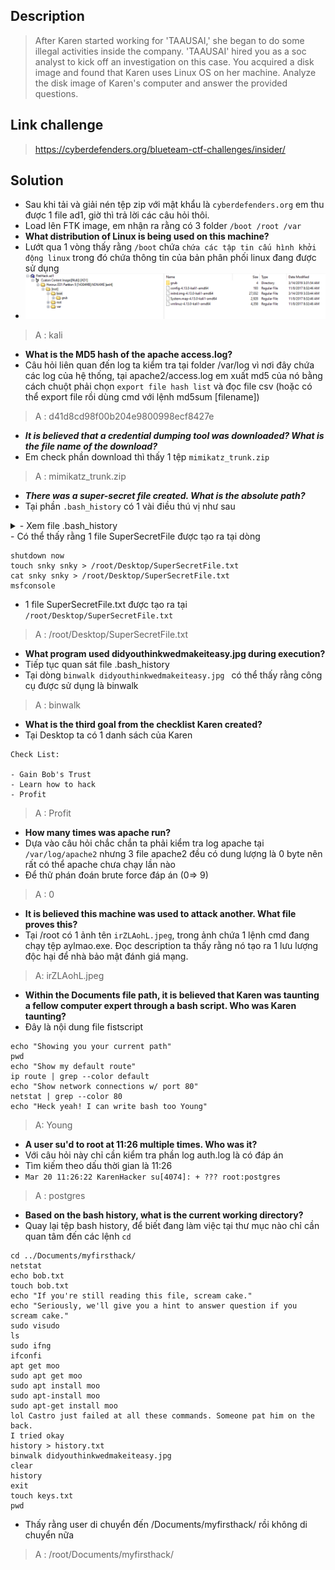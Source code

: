 ## Description 
> After Karen started working for 'TAAUSAI,' she began to do some illegal activities inside the company. 'TAAUSAI' hired you as a soc analyst to kick off an investigation on this case.
You acquired a disk image and found that Karen uses Linux OS on her machine. Analyze the disk image of Karen's computer and answer the provided questions.
## Link challenge 
> https://cyberdefenders.org/blueteam-ctf-challenges/insider/
## Solution 
- Sau khi tải và giải nén tệp zip với mật khẩu là `cyberdefenders.org` em thu được 1 file ad1, giờ thì trả lời các câu hỏi thôi.
- Load lên FTK image, em nhận ra rằng có 3 folder `/boot /root /var`
- **What distribution of Linux is being used on this machine?**
- Lướt qua 1 vòng thấy rằng `/boot` chứa `chứa các tập tin cấu hình khởi động linux` trong đó chứa thông tin của bản phân phối linux đang được sử dụng 
- ![image](image/4.PNG)
> A : kali

- **What is the MD5 hash of the apache access.log?**
- Câu hỏi liên quan đến log ta kiểm tra tại folder /var/log vì nơi đây chứa các log của hệ thống, tại apache2/access.log em xuất md5 của nó bằng cách chuột phải chọn `export file hash list` và đọc file csv (hoặc có thể export file rồi dùng cmd với lệnh md5sum [filename])
> A : d41d8cd98f00b204e9800998ecf8427e

- ***It is believed that a credential dumping tool was downloaded? What is the file name of the download?***
- Em check phần download thì thấy 1 tệp `mimikatz_trunk.zip`
> A : mimikatz_trunk.zip

- ***There was a super-secret file created. What is the absolute path?***
- Tại phần `.bash_history` có 1 vài điều thú vị như sau 
<details>
<summary>
- Xem file .bash_history
</summary>

```
msfconsole
systemctl status postgresql
systemctl enable postgresql
systemctl start postgresql
msfconsole
msfdb init
msfconsole
shutdown now
touch snky snky > /root/Desktop/SuperSecretFile.txt
cat snky snky > /root/Desktop/SuperSecretFile.txt 
msfconsole 
clear
history
clear
history
whoami
hack
do hack
do hack please
i am a hacker
how to hack
pwd
ls
ls -la
touch delete-me.txt
rm delete-me.txt 
ls
cd Documents/
mkdir myfirsthack
cd myfirsthack/
touch hellworld.sh
vim hellworld.sh 
chmod +x hellworld.sh 
./hellworld.sh 
touch firstscript
vim firstscript 
chmod +x firstscript 
./firstscript 
vim firstscript 
cp firstscript firstscript_fixed
ls
vim firstscript
vim firstscript_fixed 
./firstscript_fixed 
flag<this is a flag>
ifconfig
cd ..
cd..
cd ..
cd /var/log/
ls
cd ..
cd ~
ls
pwf
pwd
top
wall -h
wall yolo
ls
pwd
cd ..
ls
cd home/
ls
cd /root
ls
cd ../root
cd ../root/Documents/myfirsthack/../../Desktop/
sl
ls
cd ../Documents/myfirsthack/
netstat
echo bob.txt
touch bob.txt 
echo "If you're still reading this file, scream cake."
echo "Seriously, we'll give you a hint to answer question if you scream cake."
sudo visudo
ls
sudo ifng
ifconfi
apt get moo
sudo apt get moo
sudo apt install moo
sudo apt-install moo
sudo apt-get install moo
lol Castro just failed at all these commands. Someone pat him on the back. 
I tried okay
history > history.txt
binwalk didyouthinkwedmakeiteasy.jpg 
clear
history
exit
touch keys.txt
pwd

```
</details>
- Có thể thấy rằng 1 file SuperSecretFile được tạo ra tại dòng 

```
shutdown now
touch snky snky > /root/Desktop/SuperSecretFile.txt
cat snky snky > /root/Desktop/SuperSecretFile.txt 
msfconsole 
```
- 1 file SuperSecretFile.txt được tạo ra tại `/root/Desktop/SuperSecretFile.txt`
> A : /root/Desktop/SuperSecretFile.txt

- **What program used didyouthinkwedmakeiteasy.jpg during execution?**
- Tiếp tục quan sát file .bash_history
- Tại dòng `binwalk didyouthinkwedmakeiteasy.jpg ` có thể thấy rằng công cụ được sử dụng là binwalk
> A : binwalk

- **What is the third goal from the checklist Karen created?**
- Tại Desktop ta có 1 danh sách của Karen

```
Check List:

- Gain Bob's Trust
- Learn how to hack
- Profit

```
> A : Profit

- **How many times was apache run?**
- Dựa vào câu hỏi chắc chắn ta phải kiểm tra log apache tại `/var/log/apache2` nhưng 3 file apache2 đều có dung lượng là 0 byte nên rất có thể apache chưa chạy lần nào 
- Để thử phán đoán brute force đáp án (0=> 9)
> A : 0

- **It is believed this machine was used to attack another. What file proves this?**
- Tại /root có 1 ảnh tên `irZLAohL.jpeg`, trong ảnh chứa 1 lệnh cmd đang chạy tệp aylmao.exe. Đọc description ta thấy rằng nó tạo ra 1 lưu lượng độc hại để nhà bảo mật đánh giá mạng.
> A: irZLAohL.jpeg

- **Within the Documents file path, it is believed that Karen was taunting a fellow computer expert through a bash script. Who was Karen taunting?**
- Đây là nội dung file fistscript 
```
echo "Showing you your current path"
pwd
echo "Show my default route"
ip route | grep --color default
echo "Show network connections w/ port 80"
netstat | grep --color 80
echo "Heck yeah! I can write bash too Young"
```
> A: Young

- **A user su'd to root at 11:26 multiple times. Who was it?**
- Với câu hỏi này chỉ cần kiểm tra phần log auth.log là có đáp án 
- Tìm kiếm theo dấu thời gian là 11:26
- `Mar 20 11:26:22 KarenHacker su[4074]: + ??? root:postgres`
> A : postgres




- **Based on the bash history, what is the current working directory?**
- Quay lại tệp bash history, để biết đang làm việc tại thư mục nào chỉ cần quan tâm đến các lệnh `cd`

```
cd ../Documents/myfirsthack/
netstat
echo bob.txt
touch bob.txt 
echo "If you're still reading this file, scream cake."
echo "Seriously, we'll give you a hint to answer question if you scream cake."
sudo visudo
ls
sudo ifng
ifconfi
apt get moo
sudo apt get moo
sudo apt install moo
sudo apt-install moo
sudo apt-get install moo
lol Castro just failed at all these commands. Someone pat him on the back. 
I tried okay
history > history.txt
binwalk didyouthinkwedmakeiteasy.jpg 
clear
history
exit
touch keys.txt
pwd
```
- Thấy rằng user di chuyển đến /Documents/myfirsthack/ rồi không di chuyển nữa
> A : /root/Documents/myfirsthack/